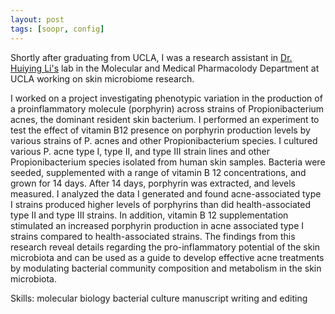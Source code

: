 ```yaml
---
layout: post
tags: [soopr, config]
---
```


Shortly after graduating from UCLA, I was a research assistant in [Dr. Huiying Li's](https://pharmacology.ucla.edu/people/huiying-li) lab in the Molecular and Medical Pharmacolody Department at UCLA working on skin microbiome research. 

I worked on a project investigating phenotypic variation in the production of a proinflammatory molecule (porphyrin) across strains of Propionibacterium acnes, the dominant resident skin bacterium. I performed an experiment to test the effect of vitamin B12 presence on porphyrin production levels by various strains of P. acnes and other Propionibacterium species. I cultured various P. acne type I, type II, and type III strain lines and other Propionibacterium species isolated from human skin samples. Bacteria were seeded, supplemented with a range of vitamin B 12 concentrations, and grown for 14 days. After 14 days, porphyrin was extracted, and levels measured. I analyzed the data I generated and found acne-associated type I strains produced higher levels of porphyrins than did health-associated type II and type III strains. In addition, vitamin B 12 supplementation stimulated an increased porphyrin production in acne associated type I strains compared to health-associated strains. The findings from this research reveal details regarding the pro-inflammatory potential of the skin microbiota and can be used as a guide to develop effective acne treatments by modulating bacterial community composition and metabolism in the skin microbiota.
 
Skills:
molecular biology
bacterial culture
manuscript writing and editing

[publication]: https://doi.org/10.1128/msphere.00793-19

